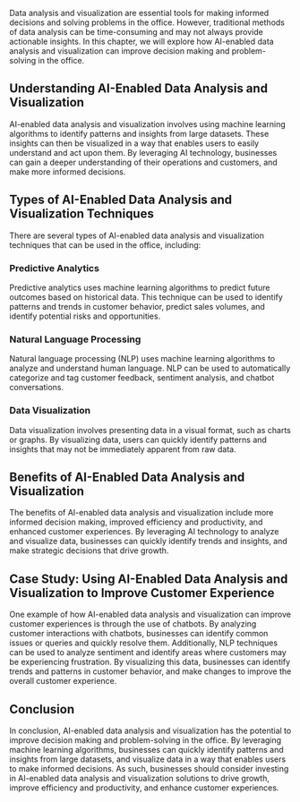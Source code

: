 
Data analysis and visualization are essential tools for making informed decisions and solving problems in the office. However, traditional methods of data analysis can be time-consuming and may not always provide actionable insights. In this chapter, we will explore how AI-enabled data analysis and visualization can improve decision making and problem-solving in the office.

Understanding AI-Enabled Data Analysis and Visualization
--------------------------------------------------------

AI-enabled data analysis and visualization involves using machine learning algorithms to identify patterns and insights from large datasets. These insights can then be visualized in a way that enables users to easily understand and act upon them. By leveraging AI technology, businesses can gain a deeper understanding of their operations and customers, and make more informed decisions.

Types of AI-Enabled Data Analysis and Visualization Techniques
--------------------------------------------------------------

There are several types of AI-enabled data analysis and visualization techniques that can be used in the office, including:

### Predictive Analytics

Predictive analytics uses machine learning algorithms to predict future outcomes based on historical data. This technique can be used to identify patterns and trends in customer behavior, predict sales volumes, and identify potential risks and opportunities.

### Natural Language Processing

Natural language processing (NLP) uses machine learning algorithms to analyze and understand human language. NLP can be used to automatically categorize and tag customer feedback, sentiment analysis, and chatbot conversations.

### Data Visualization

Data visualization involves presenting data in a visual format, such as charts or graphs. By visualizing data, users can quickly identify patterns and insights that may not be immediately apparent from raw data.

Benefits of AI-Enabled Data Analysis and Visualization
------------------------------------------------------

The benefits of AI-enabled data analysis and visualization include more informed decision making, improved efficiency and productivity, and enhanced customer experiences. By leveraging AI technology to analyze and visualize data, businesses can quickly identify trends and insights, and make strategic decisions that drive growth.

Case Study: Using AI-Enabled Data Analysis and Visualization to Improve Customer Experience
-------------------------------------------------------------------------------------------

One example of how AI-enabled data analysis and visualization can improve customer experiences is through the use of chatbots. By analyzing customer interactions with chatbots, businesses can identify common issues or queries and quickly resolve them. Additionally, NLP techniques can be used to analyze sentiment and identify areas where customers may be experiencing frustration. By visualizing this data, businesses can identify trends and patterns in customer behavior, and make changes to improve the overall customer experience.

Conclusion
----------

In conclusion, AI-enabled data analysis and visualization has the potential to improve decision making and problem-solving in the office. By leveraging machine learning algorithms, businesses can quickly identify patterns and insights from large datasets, and visualize data in a way that enables users to make informed decisions. As such, businesses should consider investing in AI-enabled data analysis and visualization solutions to drive growth, improve efficiency and productivity, and enhance customer experiences.

